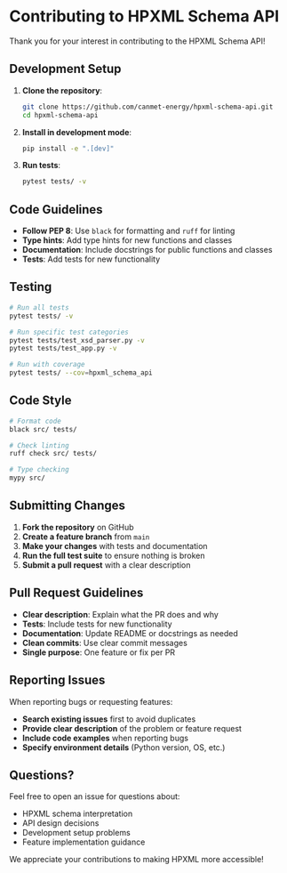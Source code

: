# Contributing to HPXML Schema API

Thank you for your interest in contributing to the HPXML Schema API!

## Development Setup

1. **Clone the repository**:
   ```bash
   git clone https://github.com/canmet-energy/hpxml-schema-api.git
   cd hpxml-schema-api
   ```

2. **Install in development mode**:
   ```bash
   pip install -e ".[dev]"
   ```

3. **Run tests**:
   ```bash
   pytest tests/ -v
   ```

## Code Guidelines

- **Follow PEP 8**: Use `black` for formatting and `ruff` for linting
- **Type hints**: Add type hints for new functions and classes
- **Documentation**: Include docstrings for public functions and classes
- **Tests**: Add tests for new functionality

## Testing

```bash
# Run all tests
pytest tests/ -v

# Run specific test categories
pytest tests/test_xsd_parser.py -v
pytest tests/test_app.py -v

# Run with coverage
pytest tests/ --cov=hpxml_schema_api
```

## Code Style

```bash
# Format code
black src/ tests/

# Check linting
ruff check src/ tests/

# Type checking
mypy src/
```

## Submitting Changes

1. **Fork the repository** on GitHub
2. **Create a feature branch** from `main`
3. **Make your changes** with tests and documentation
4. **Run the full test suite** to ensure nothing is broken
5. **Submit a pull request** with a clear description

## Pull Request Guidelines

- **Clear description**: Explain what the PR does and why
- **Tests**: Include tests for new functionality
- **Documentation**: Update README or docstrings as needed
- **Clean commits**: Use clear commit messages
- **Single purpose**: One feature or fix per PR

## Reporting Issues

When reporting bugs or requesting features:

- **Search existing issues** first to avoid duplicates
- **Provide clear description** of the problem or feature request
- **Include code examples** when reporting bugs
- **Specify environment details** (Python version, OS, etc.)

## Questions?

Feel free to open an issue for questions about:
- HPXML schema interpretation
- API design decisions
- Development setup problems
- Feature implementation guidance

We appreciate your contributions to making HPXML more accessible!